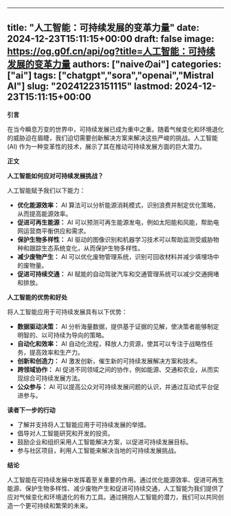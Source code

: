 
---
title: "人工智能：可持续发展的变革力量"
date: 2024-12-23T15:11:15+00:00
draft: false
image: https://og.g0f.cn/api/og?title=人工智能：可持续发展的变革力量
authors: ["naiveのai"]
categories: ["ai"]
tags: ["chatgpt","sora","openai","Mistral AI"]
slug: "20241223151115"
lastmod: 2024-12-23T15:11:15+00:00
---
**引言**

在当今瞬息万变的世界中，可持续发展已成为重中之重。随着气候变化和环境退化的威胁迫在眉睫，我们迫切需要创新解决方案来解决这些严峻的挑战。人工智能 (AI) 作为一种变革性的技术，展示了其在推动可持续发展方面的巨大潜力。

**正文**

**人工智能如何应对可持续发展挑战？**

人工智能赋予我们以下能力：

* **优化能源效率：** AI 算法可以分析能源消耗模式，识别浪费并制定优化策略，从而提高能源效率。
* **促进可再生能源：** AI 可以预测可再生能源发电，例如太阳能和风能，帮助电网运营商平衡供应和需求。
* **保护生物多样性：** AI 驱动的图像识别和机器学习技术可以帮助监测受威胁物种和跟踪生态系统变化，从而保护生物多样性。
* **减少废物产生：** AI 可以优化废物管理系统，识别可回收材料并减少填埋场中的废物量。
* **促进可持续交通：** AI 赋能的自动驾驶汽车和交通管理系统可以减少交通拥堵和排放。

**人工智能的优势和好处**

将人工智能应用于可持续发展具有以下优势：

* **数据驱动决策：** AI 分析海量数据，提供基于证据的见解，使决策者能够制定明智的、以可持续为导向的策略。
* **自动化和效率：** AI 自动化流程，释放人力资源，使其可以专注于战略性任务，提高效率和生产力。
* **创新和创造力：** AI 激发创新，催生新的可持续发展解决方案和技术。
* **跨领域协作：** AI 促进不同领域之间的协作，例如能源、交通和农业，从而实现综合可持续发展方法。
* **公众参与：** AI 可以提高公众对可持续发展问题的认识，并通过互动式平台促进参与。

**读者下一步的行动**

* 了解并支持将人工智能应用于可持续发展的举措。
* 倡导对人工智能研究和开发的投资。
* 鼓励企业和组织采用人工智能解决方案，以促进可持续发展目标。
* 参与社区项目，利用人工智能来解决当地的可持续发展挑战。

**结论**

人工智能在可持续发展中发挥着至关重要的作用。通过优化能源效率、促进可再生能源、保护生物多样性、减少废物产生和促进可持续交通，人工智能为我们提供了应对气候变化和环境退化的有力工具。通过拥抱人工智能的潜力，我们可以共同创造一个更可持续和繁荣的未来。